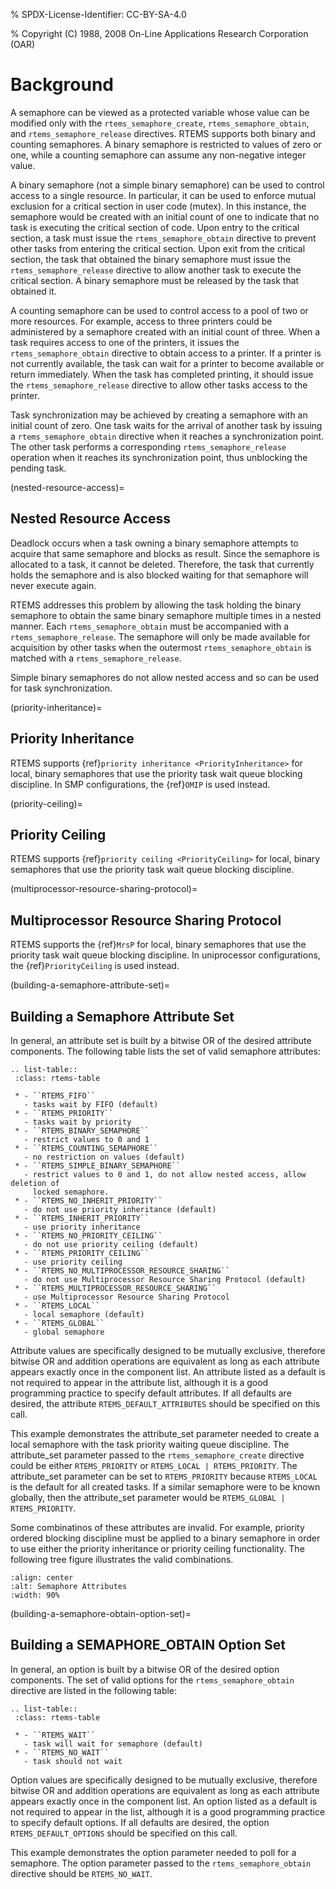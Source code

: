 % SPDX-License-Identifier: CC-BY-SA-4.0

% Copyright (C) 1988, 2008 On-Line Applications Research Corporation (OAR)

# Background

A semaphore can be viewed as a protected variable whose value can be modified
only with the `rtems_semaphore_create`, `rtems_semaphore_obtain`, and
`rtems_semaphore_release` directives. RTEMS supports both binary and
counting semaphores. A binary semaphore is restricted to values of zero or one,
while a counting semaphore can assume any non-negative integer value.

A binary semaphore (not a simple binary semaphore) can be used to control
access to a single resource. In particular, it can be used to enforce mutual
exclusion for a critical section in user code (mutex). In this instance, the
semaphore would be created with an initial count of one to indicate that no
task is executing the critical section of code. Upon entry to the critical
section, a task must issue the `rtems_semaphore_obtain` directive to prevent
other tasks from entering the critical section. Upon exit from the critical
section, the task that obtained the binary semaphore must issue the
`rtems_semaphore_release` directive to allow another task to execute the
critical section. A binary semaphore must be released by the task that
obtained it.

A counting semaphore can be used to control access to a pool of two or more
resources. For example, access to three printers could be administered by a
semaphore created with an initial count of three. When a task requires access
to one of the printers, it issues the `rtems_semaphore_obtain` directive to
obtain access to a printer. If a printer is not currently available, the task
can wait for a printer to become available or return immediately. When the
task has completed printing, it should issue the `rtems_semaphore_release`
directive to allow other tasks access to the printer.

Task synchronization may be achieved by creating a semaphore with an initial
count of zero. One task waits for the arrival of another task by issuing a
`rtems_semaphore_obtain` directive when it reaches a synchronization point.
The other task performs a corresponding `rtems_semaphore_release` operation
when it reaches its synchronization point, thus unblocking the pending task.

(nested-resource-access)=

## Nested Resource Access

Deadlock occurs when a task owning a binary semaphore attempts to acquire that
same semaphore and blocks as result. Since the semaphore is allocated to a
task, it cannot be deleted. Therefore, the task that currently holds the
semaphore and is also blocked waiting for that semaphore will never execute
again.

RTEMS addresses this problem by allowing the task holding the binary semaphore
to obtain the same binary semaphore multiple times in a nested manner. Each
`rtems_semaphore_obtain` must be accompanied with a
`rtems_semaphore_release`. The semaphore will only be made available for
acquisition by other tasks when the outermost `rtems_semaphore_obtain` is
matched with a `rtems_semaphore_release`.

Simple binary semaphores do not allow nested access and so can be used for task
synchronization.

(priority-inheritance)=

## Priority Inheritance

RTEMS supports {ref}`priority inheritance <PriorityInheritance>` for local,
binary semaphores that use the priority task wait queue blocking discipline.
In SMP configurations, the {ref}`OMIP` is used instead.

(priority-ceiling)=

## Priority Ceiling

RTEMS supports {ref}`priority ceiling <PriorityCeiling>` for local, binary
semaphores that use the priority task wait queue blocking discipline.

(multiprocessor-resource-sharing-protocol)=

## Multiprocessor Resource Sharing Protocol

RTEMS supports the {ref}`MrsP` for local, binary semaphores that use the
priority task wait queue blocking discipline. In uniprocessor configurations,
the {ref}`PriorityCeiling` is used instead.

(building-a-semaphore-attribute-set)=

## Building a Semaphore Attribute Set

In general, an attribute set is built by a bitwise OR of the desired attribute
components. The following table lists the set of valid semaphore attributes:

```{eval-rst}
.. list-table::
 :class: rtems-table

 * - ``RTEMS_FIFO``
   - tasks wait by FIFO (default)
 * - ``RTEMS_PRIORITY``
   - tasks wait by priority
 * - ``RTEMS_BINARY_SEMAPHORE``
   - restrict values to 0 and 1
 * - ``RTEMS_COUNTING_SEMAPHORE``
   - no restriction on values (default)
 * - ``RTEMS_SIMPLE_BINARY_SEMAPHORE``
   - restrict values to 0 and 1, do not allow nested access, allow deletion of
     locked semaphore.
 * - ``RTEMS_NO_INHERIT_PRIORITY``
   - do not use priority inheritance (default)
 * - ``RTEMS_INHERIT_PRIORITY``
   - use priority inheritance
 * - ``RTEMS_NO_PRIORITY_CEILING``
   - do not use priority ceiling (default)
 * - ``RTEMS_PRIORITY_CEILING``
   - use priority ceiling
 * - ``RTEMS_NO_MULTIPROCESSOR_RESOURCE_SHARING``
   - do not use Multiprocessor Resource Sharing Protocol (default)
 * - ``RTEMS_MULTIPROCESSOR_RESOURCE_SHARING``
   - use Multiprocessor Resource Sharing Protocol
 * - ``RTEMS_LOCAL``
   - local semaphore (default)
 * - ``RTEMS_GLOBAL``
   - global semaphore
```

Attribute values are specifically designed to be mutually exclusive, therefore
bitwise OR and addition operations are equivalent as long as each attribute
appears exactly once in the component list. An attribute listed as a default
is not required to appear in the attribute list, although it is a good
programming practice to specify default attributes. If all defaults are
desired, the attribute `RTEMS_DEFAULT_ATTRIBUTES` should be specified on this
call.

This example demonstrates the attribute_set parameter needed to create a local
semaphore with the task priority waiting queue discipline. The attribute_set
parameter passed to the `rtems_semaphore_create` directive could be either
`RTEMS_PRIORITY` or `RTEMS_LOCAL | RTEMS_PRIORITY`. The attribute_set
parameter can be set to `RTEMS_PRIORITY` because `RTEMS_LOCAL` is the
default for all created tasks. If a similar semaphore were to be known
globally, then the attribute_set parameter would be `RTEMS_GLOBAL |
RTEMS_PRIORITY`.

Some combinatinos of these attributes are invalid. For example, priority
ordered blocking discipline must be applied to a binary semaphore in order to
use either the priority inheritance or priority ceiling functionality. The
following tree figure illustrates the valid combinations.

```{figure} ../../images/c_user/semaphore_attributes.png
:align: center
:alt: Semaphore Attributes
:width: 90%
```

(building-a-semaphore-obtain-option-set)=

## Building a SEMAPHORE_OBTAIN Option Set

In general, an option is built by a bitwise OR of the desired option
components. The set of valid options for the `rtems_semaphore_obtain`
directive are listed in the following table:

```{eval-rst}
.. list-table::
 :class: rtems-table

 * - ``RTEMS_WAIT``
   - task will wait for semaphore (default)
 * - ``RTEMS_NO_WAIT``
   - task should not wait
```

Option values are specifically designed to be mutually exclusive, therefore
bitwise OR and addition operations are equivalent as long as each attribute
appears exactly once in the component list. An option listed as a default is
not required to appear in the list, although it is a good programming practice
to specify default options. If all defaults are desired, the option
`RTEMS_DEFAULT_OPTIONS` should be specified on this call.

This example demonstrates the option parameter needed to poll for a semaphore.
The option parameter passed to the `rtems_semaphore_obtain` directive should
be `RTEMS_NO_WAIT`.
